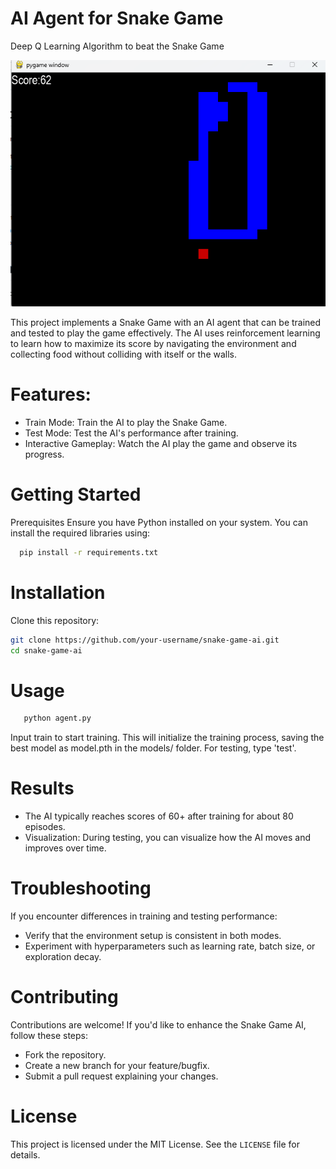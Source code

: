 # AI Agent for Snake Game
Deep Q Learning Algorithm to beat the Snake Game

![Snake Game AI Screenshot](assets/Screenshot.png)

This project implements a Snake Game with an AI agent that can be trained and tested to play the game effectively. The AI uses reinforcement learning to learn how to maximize its score by navigating the environment and collecting food without colliding with itself or the walls.
# Features:
- Train Mode: Train the AI to play the Snake Game.
- Test Mode: Test the AI's performance after training.
- Interactive Gameplay: Watch the AI play the game and observe its progress.

# Getting Started
Prerequisites
Ensure you have Python installed on your system. You can install the required libraries using:

 ```bash
   pip install -r requirements.txt
   ```
# Installation
Clone this repository:
```bash
git clone https://github.com/your-username/snake-game-ai.git
cd snake-game-ai
```
# Usage

```bash
   python agent.py
   ```

Input train to start training. This will initialize the training process, saving the best model as model.pth in the models/ folder. For testing, type 'test'.


# Results
- The AI typically reaches scores of 60+ after training for about 80 episodes.
- Visualization: During testing, you can visualize how the AI moves and improves over time.


# Troubleshooting
If you encounter differences in training and testing performance:

- Verify that the environment setup is consistent in both modes.
- Experiment with hyperparameters such as learning rate, batch size, or exploration decay.

# Contributing
Contributions are welcome! If you'd like to enhance the Snake Game AI, follow these steps:
- Fork the repository.
- Create a new branch for your feature/bugfix.
- Submit a pull request explaining your changes.


# License

This project is licensed under the MIT License. See the `LICENSE` file for details.

